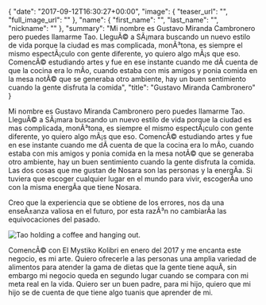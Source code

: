 {
  "date": "2017-09-12T16:30:27+00:00",
  "image": {
    "teaser_url": "",
    "full_image_url": ""
  },
  "name": {
    "first_name": "",
    "last_name": "",
    "nickname": ""
  },
  "summary": "Mi nombre es Gustavo Miranda Cambronero pero puedes llamarme Tao. LleguÃ© a SÃ¡mara buscando un nuevo estilo de vida porque la ciudad es mas complicada, monÃ³tona, es siempre el mismo espectÃ¡culo con gente diferente, yo quiero algo mÃ¡s que eso. ComencÃ© estudiando artes y fue en ese instante cuando me dÃ­ cuenta de que la cocina era lo mÃ­o, cuando estaba con mis amigos y ponia comida en la mesa notÃ© que se generaba otro ambiente, hay un buen sentimiento cuando la gente disfruta la comida",
  "title": "Gustavo Miranda Cambronero"
}
<p>Mi nombre es Gustavo Miranda Cambronero pero puedes llamarme Tao. LleguÃ© a SÃ¡mara buscando un nuevo estilo de vida porque la ciudad es mas complicada, monÃ³tona, es siempre el mismo espectÃ¡culo con gente diferente, yo quiero algo mÃ¡s que eso. ComencÃ© estudiando artes y fue en ese instante cuando me dÃ­ cuenta de que la cocina era lo mÃ­o, cuando estaba con mis amigos y ponia comida en la mesa notÃ© que se generaba otro ambiente, hay un buen sentimiento cuando la gente disfruta la comida. Las dos cosas que me gustan de Nosara son las personas y la energÃ­a. Si tuviera que escoger cualquier lugar en el mundo para vivir, escogerÃ­a uno con la misma energÃ­a que tiene Nosara.</p> <p>Creo que la experiencia que se obtiene de los errores, nos da una enseÃ±anza valiosa en el futuro, por esta razÃ³n no cambiarÃ­a las equivocaciones del pasado.</p> <img src="https://res.cloudinary.com/humansofnosara/image/upload/fl_progressive/v1502838534/Gustavo%20Cambronero/Tao-Full_rim2sw.jpg" sizes="100vw" srcset="https://res.cloudinary.com/humansofnosara/image/upload/fl_progressive/v1502838534/Gustavo%20Cambronero/Tao-Full_rim2sw.jpg 1000w, https://res.cloudinary.com/humansofnosara/image/upload/fl_progressive,c_scale,w_720/v1502838534/Gustavo%20Cambronero/Tao-Full_rim2sw.jpg 720w" alt="Tao holding a coffee and hanging out."> <p>ComencÃ© con El Mystiko Kolibri en enero del 2017 y me encanta este negocio, es mi arte. Quiero ofrecerle a las personas una amplia variedad de alimentos para atender la gama de dietas que la gente tiene aquÃ­, sin embargo mi negocio queda en segundo lugar cuando se compara con mi meta real en la vida. Quiero ser un buen padre, para mi hijo, quiero que mi hijo se de cuenta de que tiene algo tuanis que aprender de mi.</p>